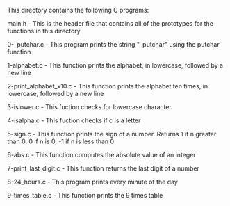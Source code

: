 This directory contains the following C programs:

main.h - This is the header file that contains all of the prototypes for the functions in this directory

0-_putchar.c - This program prints the string "_putchar" using the putchar function

1-alphabet.c - This function prints the alphabet, in lowercase, followed by a new line

2-print_alphabet_x10.c - This function prints the alphabet ten times, in lowercase, followed by a new line

3-islower.c - This fuction checks for lowercase character

4-isalpha.c - This fuction checks if c is a letter

5-sign.c - This function prints the sign of a number. Returns 1 if n greater than 0, 0 if n is 0, -1 if n is less than 0

6-abs.c - This function computes the absolute value of an integer

7-print_last_digit.c - This function returns the last digit of a number

8-24_hours.c - This program prints every minute of the day

9-times_table.c - This function prints the 9 times table


